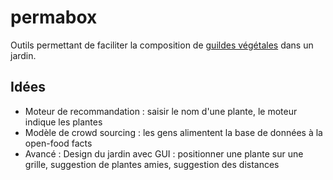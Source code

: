 # permabox

Outils permettant de faciliter la composition de [guildes végétales][guildes-definition] dans un jardin.

[guildes-definition]:https://www.permaculturedesign.fr/guilde-permaculture-association-benefique-plantes/

## Idées

- Moteur de recommandation : saisir le nom d'une plante, le moteur indique les plantes 
- Modèle de crowd sourcing : les gens alimentent la base de données à la open-food facts
- Avancé : Design du jardin avec GUI : positionner une plante sur une grille, suggestion de plantes amies, suggestion des distances